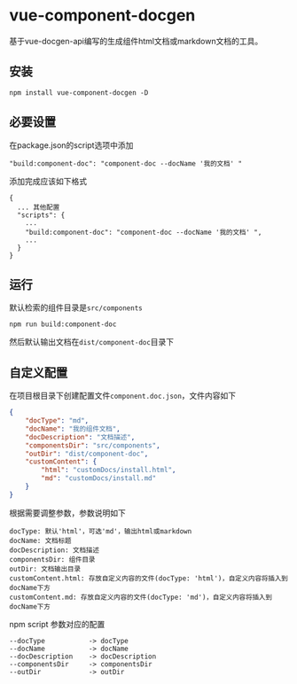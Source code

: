 # vue-component-docgen

基于vue-docgen-api编写的生成组件html文档或markdown文档的工具。

## 安装
```shell
npm install vue-component-docgen -D
```

## 必要设置
在package.json的script选项中添加
```
"build:component-doc": "component-doc --docName '我的文档' "
```
添加完成应该如下格式
```
{
  ... 其他配置
  "scripts": {
    ...
    "build:component-doc": "component-doc --docName '我的文档' ",
    ...
  }
}

```

## 运行

默认检索的组件目录是`src/components`

```shell
npm run build:component-doc
```
然后默认输出文档在`dist/component-doc`目录下

## 自定义配置
在项目根目录下创建配置文件`component.doc.json`，文件内容如下
```json
{
    "docType": "md",
    "docName": "我的组件文档",
    "docDescription": "文档描述",
    "componentsDir": "src/components",
    "outDir": "dist/component-doc",
    "customContent": {
        "html": "customDocs/install.html",
        "md": "customDocs/install.md"
    }
}
```
根据需要调整参数，参数说明如下
```
docType: 默认'html'，可选'md'，输出html或markdown
docName: 文档标题
docDescription: 文档描述
componentsDir: 组件目录
outDir: 文档输出目录
customContent.html: 存放自定义内容的文件(docType: 'html')，自定义内容将插入到docName下方
customContent.md: 存放自定义内容的文件(docType: 'md')，自定义内容将插入到docName下方
```

npm script 参数对应的配置
```
--docType           -> docType
--docName           -> docName
--docDescription    -> docDescription
--componentsDir     -> componentsDir
--outDir            -> outDir
```